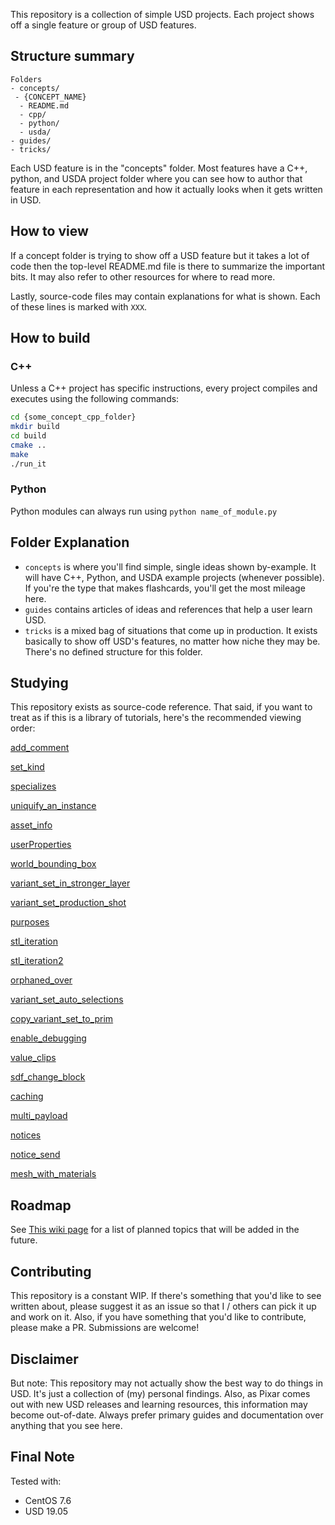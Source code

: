 This repository is a collection of simple USD projects. Each project
shows off a single feature or group of USD features.


## Structure summary

```
Folders
- concepts/
 - {CONCEPT_NAME}
  - README.md
  - cpp/
  - python/
  - usda/
- guides/
- tricks/
```

Each USD feature is in the "concepts" folder. Most features have a C++,
python, and USDA project folder where you can see how to author that
feature in each representation and how it actually looks when it gets
written in USD.


## How to view
If a concept folder is trying to show off a USD feature but it takes a
lot of code then the top-level README.md file is there to summarize the
important bits. It may also refer to other resources for where to read
more.

Lastly, source-code files may contain explanations for what is shown.
Each of these lines is marked with `XXX`.


## How to build
### C++
Unless a C++ project has specific instructions, every project compiles
and executes using the following commands:

```bash
cd {some_concept_cpp_folder}
mkdir build
cd build
cmake ..
make
./run_it
```

### Python
Python modules can always run using `python name_of_module.py`


## Folder Explanation
- `concepts` is where you'll find simple, single ideas shown by-example.
It will have C++, Python, and USDA example projects (whenever possible).
If you're the type that makes flashcards, you'll get the most mileage
here.
- `guides` contains articles of ideas and references that help a user
learn USD.
- `tricks` is a mixed bag of situations that come up in production. It
exists basically to show off USD's features, no matter how niche they
may be. There's no defined structure for this folder.


## Studying
This repository exists as source-code reference. That said, if you want
to treat as if this is a library of tutorials, here's the recommended
viewing order:

[add_comment](concepts/add_comment)

[set_kind](concepts/set_kind)

[specializes](concepts/specializes)

[uniquify_an_instance](concepts/uniquify_an_instance)

[asset_info](concepts/asset_info)

[userProperties](concepts/userProperties)

[world_bounding_box](concepts/world_bounding_box)

[variant_set_in_stronger_layer](concepts/variant_set_in_stronger_layer)

[variant_set_production_shot](concepts/variant_set_production_shot)

[purposes](concepts/purposes)

[stl_iteration](concepts/stl_iteration)

[stl_iteration2](concepts/stl_iteration2)

[orphaned_over](concepts/orphaned_over)

[variant_set_auto_selections](tricks/variant_set_auto_selections )

[copy_variant_set_to_prim](concepts/copy_variant_set_to_prim)

[enable_debugging](concepts/enable_debugging)

[value_clips](concepts/value_clips)

[sdf_change_block](concepts/sdf_change_block)

[caching](concepts/caching)

[multi_payload](concepts/multi_payload)

[notices](concepts/notices)

[notice_send](concepts/notice_send)

[mesh_with_materials](concepts/mesh_with_materials)


## Roadmap
See [This wiki page](https://github.com/ColinKennedy/USD-Cookbook/wiki)
for a list of planned topics that will be added in the future.


## Contributing
This repository is a constant WIP. If there's something that you'd like
to see written about, please suggest it as an issue so that I / others
can pick it up and work on it. Also, if you have something that you'd
like to contribute, please make a PR. Submissions are welcome!


## Disclaimer
But note: This repository may not actually show the best way to do
things in USD. It's just a collection of (my) personal findings. Also,
as Pixar comes out with new USD releases and learning resources, this
information may become out-of-date. Always prefer primary guides and
documentation over anything that you see here.


## Final Note
Tested with:
- CentOS 7.6
- USD 19.05

